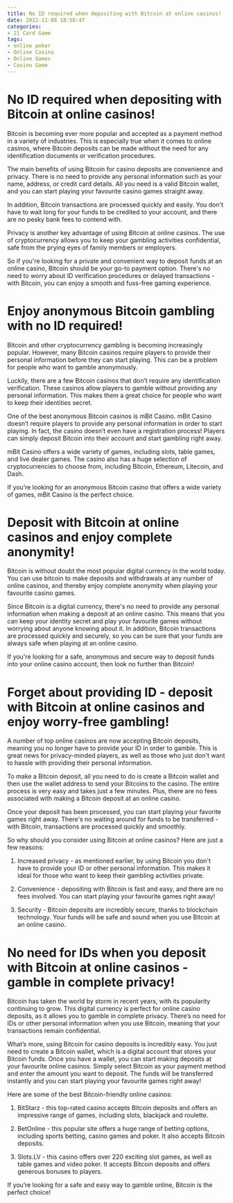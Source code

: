 ```yaml
---
title: No ID required when depositing with Bitcoin at online casinos!
date: 2022-11-08 18:58:47
categories:
- 21 Card Game
tags:
- online poker
- Online Casino
- Online Games
- Casino Game
---
```



#  No ID required when depositing with Bitcoin at online casinos!

Bitcoin is becoming ever more popular and accepted as a payment method in a variety of industries. This is especially true when it comes to online casinos, where Bitcoin deposits can be made without the need for any identification documents or verification procedures.

The main benefits of using Bitcoin for casino deposits are convenience and privacy. There is no need to provide any personal information such as your name, address, or credit card details. All you need is a valid Bitcoin wallet, and you can start playing your favourite casino games straight away.

In addition, Bitcoin transactions are processed quickly and easily. You don't have to wait long for your funds to be credited to your account, and there are no pesky bank fees to contend with.

Privacy is another key advantage of using Bitcoin at online casinos. The use of cryptocurrency allows you to keep your gambling activities confidential, safe from the prying eyes of family members or employers.

So if you're looking for a private and convenient way to deposit funds at an online casino, Bitcoin should be your go-to payment option. There's no need to worry about ID verification procedures or delayed transactions - with Bitcoin, you can enjoy a smooth and fuss-free gaming experience.

#  Enjoy anonymous Bitcoin gambling with no ID required!

Bitcoin and other cryptocurrency gambling is becoming increasingly popular. However, many Bitcoin casinos require players to provide their personal information before they can start playing. This can be a problem for people who want to gamble anonymously.

Luckily, there are a few Bitcoin casinos that don’t require any identification verification. These casinos allow players to gamble without providing any personal information. This makes them a great choice for people who want to keep their identities secret.

One of the best anonymous Bitcoin casinos is mBit Casino. mBit Casino doesn’t require players to provide any personal information in order to start playing. In fact, the casino doesn’t even have a registration process! Players can simply deposit Bitcoin into their account and start gambling right away.

mBit Casino offers a wide variety of games, including slots, table games, and live dealer games. The casino also has a huge selection of cryptocurrencies to choose from, including Bitcoin, Ethereum, Litecoin, and Dash.

If you’re looking for an anonymous Bitcoin casino that offers a wide variety of games, mBit Casino is the perfect choice.

#  Deposit with Bitcoin at online casinos and enjoy complete anonymity!

Bitcoin is without doubt the most popular digital currency in the world today. You can use bitcoin to make deposits and withdrawals at any number of online casinos, and thereby enjoy complete anonymity when playing your favourite casino games.

Since Bitcoin is a digital currency, there's no need to provide any personal information when making a deposit at an online casino. This means that you can keep your identity secret and play your favourite games without worrying about anyone knowing about it. In addition, Bitcoin transactions are processed quickly and securely, so you can be sure that your funds are always safe when playing at an online casino.

If you're looking for a safe, anonymous and secure way to deposit funds into your online casino account, then look no further than Bitcoin!

#  Forget about providing ID - deposit with Bitcoin at online casinos and enjoy worry-free gambling!

A number of top online casinos are now accepting Bitcoin deposits, meaning you no longer have to provide your ID in order to gamble. This is great news for privacy-minded players, as well as those who just don't want to hassle with providing their personal information.

To make a Bitcoin deposit, all you need to do is create a Bitcoin wallet and then use the wallet address to send your Bitcoins to the casino. The entire process is very easy and takes just a few minutes. Plus, there are no fees associated with making a Bitcoin deposit at an online casino.

Once your deposit has been processed, you can start playing your favorite games right away. There's no waiting around for funds to be transferred - with Bitcoin, transactions are processed quickly and smoothly.

So why should you consider using Bitcoin at online casinos? Here are just a few reasons:

1) Increased privacy - as mentioned earlier, by using Bitcoin you don't have to provide your ID or other personal information. This makes it ideal for those who want to keep their gambling activities private.

2) Convenience - depositing with Bitcoin is fast and easy, and there are no fees involved. You can start playing your favourite games right away!

3) Security - Bitcoin deposits are incredibly secure, thanks to blockchain technology. Your funds will be safe and sound when you use Bitcoin at an online casino.

#  No need for IDs when you deposit with Bitcoin at online casinos - gamble in complete privacy!

Bitcoin has taken the world by storm in recent years, with its popularity continuing to grow. This digital currency is perfect for online casino deposits, as it allows you to gamble in complete privacy. There’s no need for IDs or other personal information when you use Bitcoin, meaning that your transactions remain confidential.

What’s more, using Bitcoin for casino deposits is incredibly easy. You just need to create a Bitcoin wallet, which is a digital account that stores your Bitcoin funds. Once you have a wallet, you can start making deposits at your favourite online casinos. Simply select Bitcoin as your payment method and enter the amount you want to deposit. The funds will be transferred instantly and you can start playing your favourite games right away!

Here are some of the best Bitcoin-friendly online casinos:

1) BitStarz - this top-rated casino accepts Bitcoin deposits and offers an impressive range of games, including slots, blackjack and roulette.

2) BetOnline - this popular site offers a huge range of betting options, including sports betting, casino games and poker. It also accepts Bitcoin deposits.

3) Slots.LV - this casino offers over 220 exciting slot games, as well as table games and video poker. It accepts Bitcoin deposits and offers generous bonuses to players.

If you’re looking for a safe and easy way to gamble online, Bitcoin is the perfect choice!